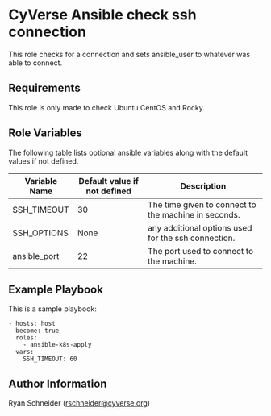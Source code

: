 CyVerse Ansible check ssh connection
===================

This role checks for a connection and sets ansible_user to whatever was able to connect.

Requirements
------------

This role is only made to check Ubuntu CentOS and Rocky.

Role Variables
--------------

The following table lists optional ansible variables along with the default values if not defined.

Variable Name | Default value if not defined | Description
------------- | ---------------------- | -----------
SSH_TIMEOUT      | 30 | The time given to connect to the machine in seconds.
SSH_OPTIONS      | None | any additional options used for the ssh connection.
ansible_port     | 22 | The port used to connect to the machine.

Example Playbook
----------------

This is a sample playbook:
````
- hosts: host
  become: true
  roles:
    - ansible-k8s-apply
  vars:
    SSH_TIMEOUT: 60
````

Author Information
------------------
Ryan Schneider (rschneider@cyverse.org)
